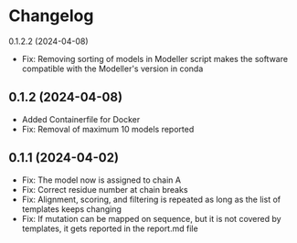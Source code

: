 Changelog
=========

0.1.2.2 (2024-04-08)
- Fix: Removing sorting of models in Modeller script
  makes the software compatible with the Modeller's
  version in conda

0.1.2 (2024-04-08)
-----------------
- Added Containerfile for Docker
- Fix: Removal of maximum 10 models reported


0.1.1 (2024-04-02)
------------------
- Fix: The model now is assigned to chain A
- Fix: Correct residue number at chain breaks
- Fix: Alignment, scoring, and filtering is repeated as long as
       the list of templates keeps changing
- Fix: If mutation can be mapped on sequence, but it is not
       covered by templates, it gets reported in the report.md file


